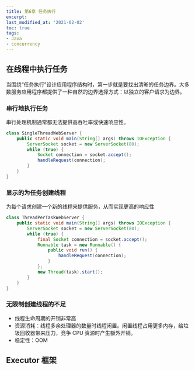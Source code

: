 ```yaml
---
title: 第6章 任务执行
excerpt: 
last_modified_at: '2021-02-02'
toc: true
tags:
- Java
- concurrency
---
```




## 在线程中执行任务

当围绕“任务执行”设计应用程序结构时，第一步就是要找出清晰的任务边界。大多数服务应用程序都提供了一种自然的边界选择方式：以独立的客户请求为边界。

### 串行地执行任务
串行处理机制通常都无法提供高吞吐率或快速响应性。
```java
class SingleThreadWebServer {
    public static void main(String[] args) throws IOException {
        ServerSocket socket = new ServerSocket(80);
        while (true) {
            Socket connection = socket.accept();
            handleRequest(connection);
        }
    }
}
```
### 显示的为任务创建线程
为每个请求创建一个新的线程来提供服务，从而实现更高的响应性
```java
class ThreadPerTaskWebServer {
    public static void main(String[] args) throws IOException {
        ServerSocket socket = new ServerSocket(80);
        while (true) {
            final Socket connection = socket.accept();
            Runnable task = new Runnable() {
                public void run() {
                    handleRequest(connection);
                }
            };
            new Thread(task).start();
        }
    }
}
```

### 无限制创建线程的不足

* 线程生命周期的开销非常高
* 资源消耗：线程多余处理器的数量时线程闲置。闲置线程占用更多内存，给垃圾回收器带来压力，竞争 CPU 资源时产生额外开销。
* 稳定性：OOM



## Executor 框架

